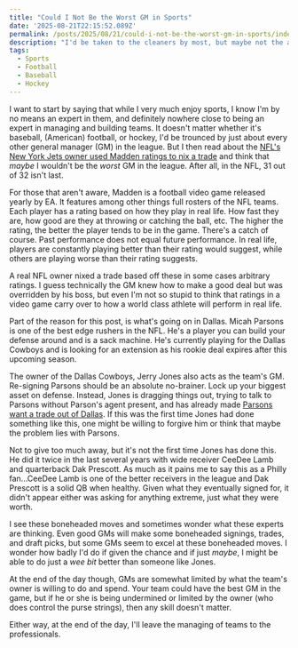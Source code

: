 ```yaml
---
title: "Could I Not Be the Worst GM in Sports"
date: '2025-08-21T22:15:52.089Z'
permalink: /posts/2025/08/21/could-i-not-be-the-worst-gm-in-sports/index.html
description: "I'd be taken to the cleaners by most, but maybe not the absolute worst?"
tags:
  - Sports
  - Football
  - Baseball
  - Hockey
---
```

I want to start by saying that while I very much enjoy sports, I know I'm by no means an expert in them, and definitely nowhere close to being an expert in managing and building teams. It doesn't matter whether it's baseball, (American) football, or hockey, I'd be trounced by just about every other general manager (GM) in the league. But I then read about the [NFL's New York Jets owner used Madden ratings to nix a trade](https://www.sportingnews.com/us/nfl/news/jerry-jeudy-madden-rating-woody-johnson-jets-trade-2024/957cdf84ae2f85e242127ee3) and think that *maybe* I wouldn't be the *worst* GM in the league. After all, in the NFL, 31 out of 32 isn't last.
<!-- excerpt -->

For those that aren't aware, Madden is a football video game released yearly by EA. It features among other things full rosters of the NFL teams. Each player has a rating based on how they play in real life. How fast they are, how good are they at throwing or catching the ball, etc. The higher the rating, the better the player tends to be in the game. There's a catch of course. Past performance does not equal future performance. In real life, players are constantly playing better than their rating would suggest, while others are playing worse than their rating suggests.

A real NFL owner nixed a trade based off these in some cases arbitrary ratings. I guess technically the GM knew how to make a good deal but was overridden by his boss, but even I'm not so stupid to think that ratings in a video game carry over to how a world class athlete will perform in real life.

Part of the reason for this post, is what's going on in Dallas. Micah Parsons is one of the best edge rushers in the NFL. He's a player you can build your defense around and is a sack machine. He's currently playing for the Dallas Cowboys and is looking for an extension as his rookie deal expires after this upcoming season.

The owner of the Dallas Cowboys, Jerry Jones also acts as the team's GM. Re-signing Parsons should be an absolute no-brainer. Lock up your biggest asset on defense. Instead, Jones is dragging things out, trying to talk to Parsons without Parson's agent present, and has already made [Parsons want a trade out of Dallas](https://sports.yahoo.com/article/whats-next-micah-parsons-demands-125145776.html). If this was the first time Jones had done something like this, one might be willing to forgive him or think that maybe the problem lies with Parsons. 

Not to give too much away, but it's not the first time Jones has done this. He did it twice in the last several years with wide receiver CeeDee Lamb and quarterback Dak Prescott. As much as it pains me to say this as a Philly fan...CeeDee Lamb is one of the better receivers in the league and Dak Prescott is a solid QB when healthy. Given what they eventually signed for, it didn't appear either was asking for anything extreme, just what they were worth.

I see these boneheaded moves and sometimes wonder what these experts are thinking. Even good GMs will make some boneheaded signings, trades, and draft picks, but some GMs seem to excel at these boneheaded moves. I wonder how badly I'd do if given the chance and if just *maybe*, I might be able to do just a *wee bit* better than someone like Jones.

At the end of the day though, GMs are somewhat limited by what the team's owner is willing to do and spend. Your team could have the best GM in the game, but if he or she is being undermined or limited by the owner (who does control the purse strings), then any skill doesn't matter.

Either way, at the end of the day, I'll leave the managing of teams to the professionals.